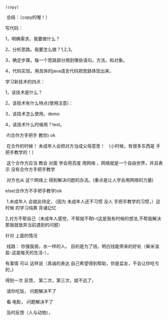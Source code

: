  	(copy)

​     				总结：（copy的喔！）

写代码：

1，明确需求。我要做什么？

2，分析思路。我要怎么做？1,2,3。

3，确定步骤。每一个思路部分用到哪些语句，方法，和对象。

4，代码实现。用具体的java语言代码把思路体现出来。

 

学习新技术的四点：

1，该技术是什么？

2，该技术有什么特点(使用注意)：

3，该技术怎么使用。demo

4，该技术什么时候用？test。



​    if(合作方手把手  教你) ok

​      在合作的时候！ 未成年人会把对方当成父母意思！   （小时候，有很多东西是 手把手教学的！）

​     这个合作方应当 教会  对面  学会用百度  用网络 ，网络就是一个自由世界，并且表示 没有合作方手把手教学

​     对方也从 这个网络上  得到解决问题的办法。(重点是让人学会用网络的力量)

   else(合作方不手把手教学)ok

​       1.未成年人 会就此待定，（因为 未成年人还不习惯 没人 手把手教学的习惯，）这时候  的学习纯靠 背诵记忆

​      2,对方不帮自己（未成年人感觉，不帮就不帮t-t这是我有时候的想法,不帮我解决 那我就放弃当前遇到的问题）



针对 上面的情况  

​    线路： 你强我弱，水一样的人，  目的是为了钱，明白钱能带来的好处（柴米油盐-这是每天的生活-）， 

有事情 可以 这样说（真诚的表达 自己希望得到帮助，你是盆友，不会让你吃亏的，) 

得到一次 反馈， 第二次，第三次，就不远了，

​       请你吃饭， 问题解决不了

​        看 电影， 问题解决不了

​     及时反馈（人与动物）， 



